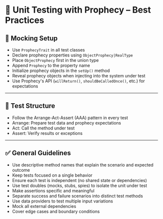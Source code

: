 # 🧪 Unit Testing with Prophecy – Best Practices
## 🔧 Mocking Setup

- Use `ProphecyTrait` in all test classes  
- Declare prophecy properties using `ObjectProphecy|RealType`  
- Place `ObjectProphecy` first in the union type  
- Append `Prophecy` to the property name  
- Initialize prophecy objects in the `setUp()` method  
- Reveal prophecy objects when injecting into the system under test  
- Use Prophecy's API (`willReturn()`, `shouldBeCalledOnce()`, etc.) for expectations  

---

## 🧱 Test Structure

- Follow the Arrange-Act-Assert (AAA) pattern in every test  
- Arrange: Prepare test data and prophecy expectations  
- Act: Call the method under test  
- Assert: Verify results or exceptions  

---

## ✅ General Guidelines

- Use descriptive method names that explain the scenario and expected outcome  
- Keep tests focused on a single behavior  
- Ensure each test is independent (no shared state or dependencies)  
- Use test doubles (mocks, stubs, spies) to isolate the unit under test  
- Make assertions specific and meaningful  
- Separate success and failure scenarios into distinct test methods  
- Use data providers to test multiple input variations  
- Mock all external dependencies  
- Cover edge cases and boundary conditions
